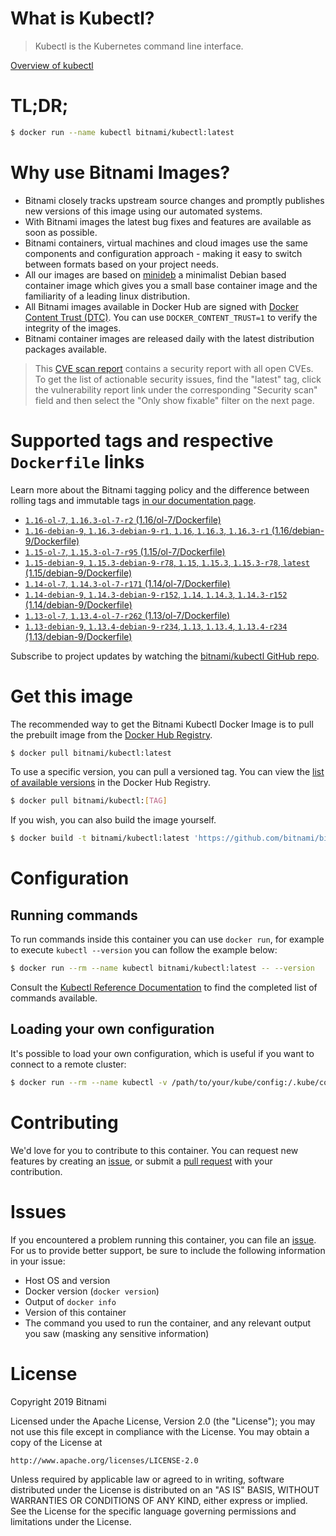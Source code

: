
# What is Kubectl?

> Kubectl is the Kubernetes command line interface.

[Overview of kubectl](https://kubernetes.io/docs/reference/kubectl/overview/)

# TL;DR;

```bash
$ docker run --name kubectl bitnami/kubectl:latest
```

# Why use Bitnami Images?

* Bitnami closely tracks upstream source changes and promptly publishes new versions of this image using our automated systems.
* With Bitnami images the latest bug fixes and features are available as soon as possible.
* Bitnami containers, virtual machines and cloud images use the same components and configuration approach - making it easy to switch between formats based on your project needs.
* All our images are based on [minideb](https://github.com/bitnami/minideb) a minimalist Debian based container image which gives you a small base container image and the familiarity of a leading linux distribution.
* All Bitnami images available in Docker Hub are signed with [Docker Content Trust (DTC)](https://docs.docker.com/engine/security/trust/content_trust/). You can use `DOCKER_CONTENT_TRUST=1` to verify the integrity of the images.
* Bitnami container images are released daily with the latest distribution packages available.


> This [CVE scan report](https://quay.io/repository/bitnami/kubectl?tab=tags) contains a security report with all open CVEs. To get the list of actionable security issues, find the "latest" tag, click the vulnerability report link under the corresponding "Security scan" field and then select the "Only show fixable" filter on the next page.

# Supported tags and respective `Dockerfile` links

Learn more about the Bitnami tagging policy and the difference between rolling tags and immutable tags [in our documentation page](https://docs.bitnami.com/containers/how-to/understand-rolling-tags-containers/).


* [`1.16-ol-7`, `1.16.3-ol-7-r2` (1.16/ol-7/Dockerfile)](https://github.com/bitnami/bitnami-docker-kubectl/blob/1.16.3-ol-7-r2/1.16/ol-7/Dockerfile)
* [`1.16-debian-9`, `1.16.3-debian-9-r1`, `1.16`, `1.16.3`, `1.16.3-r1` (1.16/debian-9/Dockerfile)](https://github.com/bitnami/bitnami-docker-kubectl/blob/1.16.3-debian-9-r1/1.16/debian-9/Dockerfile)
* [`1.15-ol-7`, `1.15.3-ol-7-r95` (1.15/ol-7/Dockerfile)](https://github.com/bitnami/bitnami-docker-kubectl/blob/1.15.3-ol-7-r95/1.15/ol-7/Dockerfile)
* [`1.15-debian-9`, `1.15.3-debian-9-r78`, `1.15`, `1.15.3`, `1.15.3-r78`, `latest` (1.15/debian-9/Dockerfile)](https://github.com/bitnami/bitnami-docker-kubectl/blob/1.15.3-debian-9-r78/1.15/debian-9/Dockerfile)
* [`1.14-ol-7`, `1.14.3-ol-7-r171` (1.14/ol-7/Dockerfile)](https://github.com/bitnami/bitnami-docker-kubectl/blob/1.14.3-ol-7-r171/1.14/ol-7/Dockerfile)
* [`1.14-debian-9`, `1.14.3-debian-9-r152`, `1.14`, `1.14.3`, `1.14.3-r152` (1.14/debian-9/Dockerfile)](https://github.com/bitnami/bitnami-docker-kubectl/blob/1.14.3-debian-9-r152/1.14/debian-9/Dockerfile)
* [`1.13-ol-7`, `1.13.4-ol-7-r262` (1.13/ol-7/Dockerfile)](https://github.com/bitnami/bitnami-docker-kubectl/blob/1.13.4-ol-7-r262/1.13/ol-7/Dockerfile)
* [`1.13-debian-9`, `1.13.4-debian-9-r234`, `1.13`, `1.13.4`, `1.13.4-r234` (1.13/debian-9/Dockerfile)](https://github.com/bitnami/bitnami-docker-kubectl/blob/1.13.4-debian-9-r234/1.13/debian-9/Dockerfile)

Subscribe to project updates by watching the [bitnami/kubectl GitHub repo](https://github.com/bitnami/bitnami-docker-kubectl).

# Get this image

The recommended way to get the Bitnami Kubectl Docker Image is to pull the prebuilt image from the [Docker Hub Registry](https://hub.docker.com/r/bitnami/kubectl).

```bash
$ docker pull bitnami/kubectl:latest
```

To use a specific version, you can pull a versioned tag. You can view the [list of available versions](https://hub.docker.com/r/bitnami/kubectl/tags/) in the Docker Hub Registry.

```bash
$ docker pull bitnami/kubectl:[TAG]
```

If you wish, you can also build the image yourself.

```bash
$ docker build -t bitnami/kubectl:latest 'https://github.com/bitnami/bitnami-docker-kubectl.git#master:1.15/debian-9'
```

# Configuration

## Running commands

To run commands inside this container you can use `docker run`, for example to execute `kubectl --version` you can follow the example below:

```bash
$ docker run --rm --name kubectl bitnami/kubectl:latest -- --version
```

Consult the [Kubectl Reference Documentation](https://kubernetes.io/docs/reference/generated/kubectl/kubectl-commands) to find the completed list of commands available.

## Loading your own configuration

It's possible to load your own configuration, which is useful if you want to connect to a remote cluster:

```bash
$ docker run --rm --name kubectl -v /path/to/your/kube/config:/.kube/config bitnami/kubectl:latest
```

# Contributing

We'd love for you to contribute to this container. You can request new features by creating an [issue](https://github.com/bitnami/bitnami-docker-kubectl/issues), or submit a [pull request](https://github.com/bitnami/bitnami-docker-kubectl/pulls) with your contribution.

# Issues

If you encountered a problem running this container, you can file an [issue](https://github.com/bitnami/bitnami-docker-kubectl/issues). For us to provide better support, be sure to include the following information in your issue:

- Host OS and version
- Docker version (`docker version`)
- Output of `docker info`
- Version of this container
- The command you used to run the container, and any relevant output you saw (masking any sensitive information)

# License

Copyright 2019 Bitnami

Licensed under the Apache License, Version 2.0 (the "License");
you may not use this file except in compliance with the License.
You may obtain a copy of the License at

    http://www.apache.org/licenses/LICENSE-2.0

Unless required by applicable law or agreed to in writing, software
distributed under the License is distributed on an "AS IS" BASIS,
WITHOUT WARRANTIES OR CONDITIONS OF ANY KIND, either express or implied.
See the License for the specific language governing permissions and
limitations under the License.
